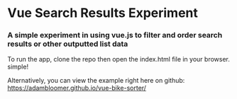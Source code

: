 # Vue Search Results Experiment

### A simple experiment in using vue.js to filter and order search results or other outputted list data

To run the app, clone the repo then open the index.html file in your browser. simple!

Alternatively, you can view the example right here on github: https://adambloomer.github.io/vue-bike-sorter/
